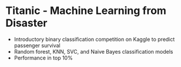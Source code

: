 # Titanic - Machine Learning from Disaster

- Introductory binary classification competition on Kaggle to predict passenger survival
- Random forest, KNN, SVC, and Naive Bayes classification models
- Performance in top 10%
